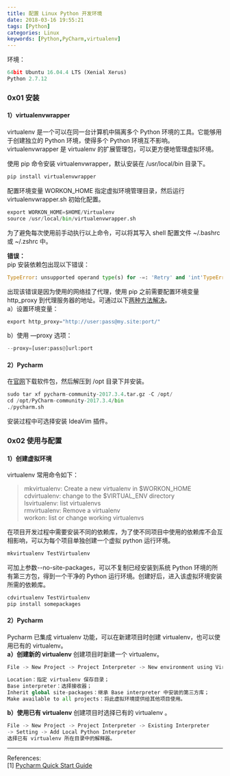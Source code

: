 ```yaml
---
title: 配置 Linux Python 开发环境
date: 2018-03-16 19:55:21
tags: [Python]
categories: Linux
keywords: [Python,PyCharm,virtualenv]
---
```


环境：
```python
64bit Ubuntu 16.04.4 LTS (Xenial Xerus)
Python 2.7.12
```

### **0x01 安装**
#### **1）virtualenvwrapper**
virtualenv 是一个可以在同一台计算机中隔离多个 Python 环境的工具。它能够用于创建独立的 Python 环境，使得多个 Python 环境互不影响。virtualenvwrapper 是 virtualenv 的扩展管理包，可以更方便地管理虚拟环境。

使用 pip 命令安装 virtualenvwrapper，默认安装在 /usr/local/bin 目录下。
```python
pip install virtualenvwrapper
```
配置环境变量 WORKON_HOME 指定虚拟环境管理目录，然后运行 virtualenvwrapper.sh 初始化配置。
```python
export WORKON_HOME=$HOME/Virtualenv
source /usr/local/bin/virtualenvwrapper.sh
```
为了避免每次使用前手动执行以上命令，可以将其写入 shell 配置文件 ~/.bashrc 或 ~/.zshrc 中。

**错误：**    
pip 安装依赖包出现以下错误：
```python
TypeError: unsupported operand type(s) for -=: 'Retry' and 'int'TypeError: unsupported operand type(s) for -=: 'Retry' and 'int'
```
出现该错误是因为使用的网络挂了代理，使用 pip 之前需要配置环境变量 http_proxy 到代理服务器的地址。可通过以下[两种方法解决](https://stackoverflow.com/a/39484683)。      
a）设置环境变量：
```python
export http_proxy="http://user:pass@my.site:port/"
```
b）使用 —proxy 选项：
```python
--proxy=[user:pass@]url:port
```
#### **2）Pycharm**
在[官网](https://www.jetbrains.com/pycharm/?fromMenu)下载软件包，然后解压到 /opt 目录下并安装。
```python
sudo tar xf pycharm-community-2017.3.4.tar.gz -C /opt/
cd /opt/PyCharm-community-2017.3.4/bin
./pycharm.sh
```
安装过程中可选择安装 IdeaVim 插件。

### **0x02 使用与配置**

#### **1）创建虚拟环境**
virtualenv 常用命令如下：   
>mkvirtualenv: Create a new virtualenv in $WORKON_HOME    
cdvirtualenv: change to the $VIRTUAL_ENV directory    
lsvirtualenv: list virtualenvs    
rmvirtualenv: Remove a virtualenv    
workon: list or change working virtualenvs    

在项目开发过程中需要安装不同的依赖库，为了使不同项目中使用的依赖库不会互相影响，可以为每个项目单独创建一个虚拟 python 运行环境。
```python
mkvirtualenv TestVirtualenv
```
可加上参数--no-site-packages，可以不复制已经安装到系统 Python 环境的所有第三方包，得到一个干净的 Python 运行环境。创建好后，进入该虚拟环境安装所需的依赖库。
```python
cdvirtualenv TestVirtualenv
pip install somepackages
```

#### **2）Pycharm**
Pycharm 已集成 virtualenv 功能，可以在新建项目时创建 virtualenv，也可以使用已有的 virtualenv。    
**a）创建新的 virtualenv**
创建项目时新建一个 virtualenv。
```python
File -> New Project -> Project Interpreter -> New environment using Virtualenv

Location：指定 virtualenv 保存目录；
Base interpreter：选择接收器；
Inherit global site-packages：继承 Base interpreter 中安装的第三方库；
Make available to all projects：将此虚拟环境提供给其他项目使用。
```

**b）使用已有 virtualenv**
创建项目时选择已有的 virtualenv 。
```python
File -> New Project -> Project Interpreter -> Existing Interpreter
-> Setting -> Add Local Python Interpreter
选择已有 virtualenv 所在目录中的解释器。
```
____
References:   
[1] [Pycharm Quick Start Guide](https://www.jetbrains.com/help/pycharm/quick-start-guide.html)   
